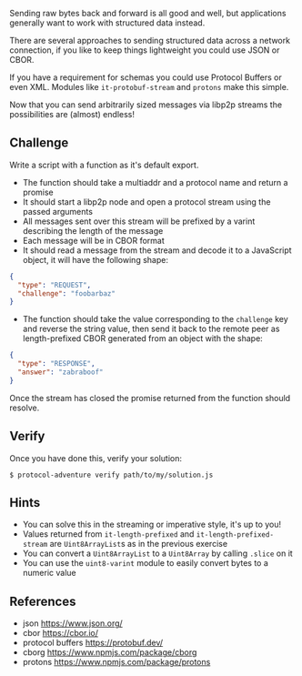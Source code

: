 Sending raw bytes back and forward is all good and well, but applications generally want to work with structured data instead.

There are several approaches to sending structured data across a network connection, if you like to keep things lightweight you could use JSON or CBOR.

If you have a requirement for schemas you could use Protocol Buffers or even XML. Modules like `it-protobuf-stream` and `protons` make this simple.

Now that you can send arbitrarily sized messages via libp2p streams the possibilities are (almost) endless!

## Challenge

Write a script with a function as it's default export.

- The function should take a multiaddr and a protocol name and return a promise
- It should start a libp2p node and open a protocol stream using the passed arguments
- All messages sent over this stream will be prefixed by a varint describing the length of the message
- Each message will be in CBOR format
- It should read a message from the stream and decode it to a JavaScript object, it will have the following shape:

```json
{
  "type": "REQUEST",
  "challenge": "foobarbaz"
}
```

- The function should take the value corresponding to the `challenge` key and reverse the string value, then send it back to the remote peer as length-prefixed CBOR generated from an object with the shape:

```json
{
  "type": "RESPONSE",
  "answer": "zabraboof"
}
```

Once the stream has closed the promise returned from the function should resolve.

## Verify

Once you have done this, verify your solution:

```console
$ protocol-adventure verify path/to/my/solution.js
```

## Hints

- You can solve this in the streaming or imperative style, it's up to you!
- Values returned from `it-length-prefixed` and `it-length-prefixed-stream` are `Uint8ArrayList`s as in the previous exercise
- You can convert a `Uint8ArrayList` to a `Uint8Array` by calling `.slice` on it
- You can use the `uint8-varint` module to easily convert bytes to a numeric value

## References

- json https://www.json.org/
- cbor https://cbor.io/
- protocol buffers https://protobuf.dev/
- cborg https://www.npmjs.com/package/cborg
- protons https://www.npmjs.com/package/protons
